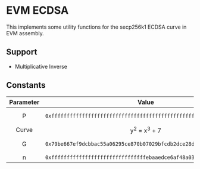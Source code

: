 # EVM ECDSA

This implements some utility functions for the secp256k1 ECDSA curve in EVM assembly.

## Support
* Multiplicative Inverse

## Constants
| Parameter | Value | Note |
| :-------: | :---: | :--- |
| P | `0xfffffffffffffffffffffffffffffffffffffffffffffffffffffffefffffc2f` | Large Prime |
| Curve | y<sup>2</sup> = x<sup>3</sup> + 7 |
| G | `0x79be667ef9dcbbac55a06295ce870b07029bfcdb2dce28d959f2815b16f81798` | Base Point |
| n | `0xfffffffffffffffffffffffffffffffebaaedce6af48a03bbfd25e8cd0364141` | Order |

